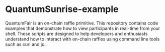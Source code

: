 # QuantumSunrise-example
QuantumFair is an on-chain raffle primitive. This repository contains code examples that demonstrate how to view participants in real-time from your shell. These scripts are designed to help developers and enthusiasts understand how to interact with on-chain raffles using command line tools such as curl and jq.
